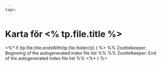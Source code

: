 ```yaml
---
tags: 
---
```

# Karta för <% tp.file.title %>
<%* if (tp.file.title.endsWith(tp.file.folder())) { %>
%% Zoottelkeeper: Beginning of the autogenerated index file list  %%
%% Zoottelkeeper: End of the autogenerated index file list  %%
<%* } %>